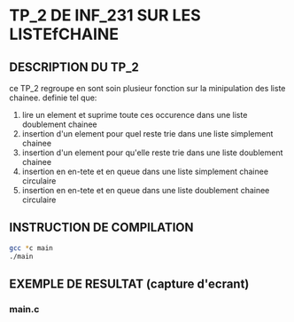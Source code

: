 # TP_2 DE INF_231 SUR LES LISTEfCHAINE

## DESCRIPTION DU TP_2
ce TP_2 regroupe en sont soin plusieur fonction sur la minipulation des liste chainee. definie tel que:
1. lire un element et suprime toute ces occurence dans une liste doublement chainee
2. insertion d'un element pour quel reste trie dans une liste simplement chainee
3. insertion d'un element pour qu'elle reste trie dans une liste doublement chainee
4. insertion en en-tete et en queue dans une liste simplement chainee circulaire
5. insertion en en-tete et en queue dans une liste doublement chainee circulaire

## INSTRUCTION DE COMPILATION

```bash
gcc *c main
./main
```
## EXEMPLE DE RESULTAT (capture d'ecrant)
### main.c